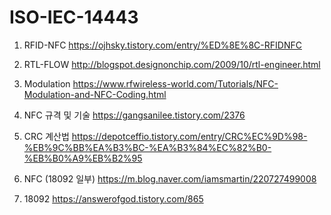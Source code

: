 # ISO-IEC-14443
1. RFID-NFC
https://ojhsky.tistory.com/entry/%ED%8E%8C-RFIDNFC

2. RTL-FLOW
http://blogspot.designonchip.com/2009/10/rtl-engineer.html

3. Modulation
https://www.rfwireless-world.com/Tutorials/NFC-Modulation-and-NFC-Coding.html

4. NFC 규격 및 기술
https://gangsanilee.tistory.com/2376

5. CRC 계산법
https://depotceffio.tistory.com/entry/CRC%EC%9D%98-%EB%9C%BB%EA%B3%BC-%EA%B3%84%EC%82%B0-%EB%B0%A9%EB%B2%95

6. NFC (18092 일부)
https://m.blog.naver.com/iamsmartin/220727499008

7. 18092
   https://answerofgod.tistory.com/865

